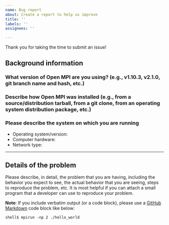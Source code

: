 ```yaml
---
name: Bug report
about: Create a report to help us improve
title: ''
labels: ''
assignees: ''

---
```


Thank you for taking the time to submit an issue!

## Background information

### What version of Open MPI are you using? (e.g., v1.10.3, v2.1.0, git branch name and hash, etc.)



### Describe how Open MPI was installed (e.g., from a source/distribution tarball, from a git clone, from an operating system distribution package, etc.)



### Please describe the system on which you are running

* Operating system/version:
* Computer hardware:
* Network type:

-----------------------------

## Details of the problem

Please describe, in detail, the problem that you are having, including the behavior you expect to see, the actual behavior that you are seeing, steps to reproduce the problem, etc.  It is most helpful if you can attach a small program that a developer can use to reproduce your problem.

**Note**: If you include verbatim output (or a code block), please use a [GitHub Markdown](https://help.github.com/articles/creating-and-highlighting-code-blocks/) code block like below:
```shell
shell$ mpirun -np 2 ./hello_world
```
